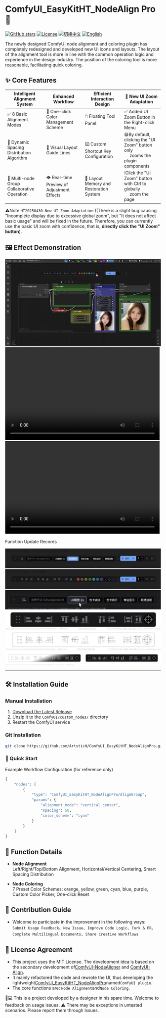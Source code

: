 # ComfyUI_EasyKitHT_NodeAlign Pro 🎨

[![GitHub stars](https://img.shields.io/github/stars/ArtsticH/ComfyUI_EasyKitHT_NodeAlignPro?style=for-the-badge)](https://github.com/ArtsticH/ComfyUI_EasyKitHT_NodeAlignPro/stargazers)
[![License](https://img.shields.io/badge/License-MIT-blue.svg?style=for-the-badge)](LICENSE)
[![切换中文](https://img.shields.io/badge/切换中文-README_ZH.md-blue?style=for-the-badge)](README_ZH.md)
[![English](https://img.shields.io/badge/English-README.md-blue?style=for-the-badge)](README_ZH.md)


The newly designed ComfyUI node alignment and coloring plugin has completely redesigned and developed new UI icons and layouts. The layout of the alignment tool is more in line with the common operation logic and experience in the design industry. The position of the coloring tool is more reasonable, facilitating quick coloring.


## ✨ Core Features

| Intelligent Alignment System            | Enhanced Workflow               | 	Efficient Interaction Design             | 🔆 New UI Zoom Adaptation              |
|---------------------------|---------------------------|---------------------------|---------------------------|
| ✅ 8 Basic Alignment Modes        | 🎨 One-click Color Management Scheme      | 🖱️  Floating Tool Panel      | ✅ Added UI Zoom Button in the Right-click Menu     |
| 📐 Dynamic Spacing Distribution Algorithm        | 📏 Visual Layout Guide Lines       | ⌨️ Custom Shortcut Key Configuration       | 😁By default, clicking the "UI Zoom" button only</br>　 zooms the plugin components     |
| 👥 Multi-node Group Collaborative Operation        | 👁️ Real-time Preview of Adjustment Effects        | 💾 Layout Memory and Restoration System     | ❕Click the "UI Zoom" button with Ctrl to globally</br>　 zoom the page    |  

⚠️Note:`HT20250430-New UI Zoom Adaptation`  ((There is a slight bug causing "Incomplete display due to excessive global zoom", but "It does not affect basic usage" and will be fixed in the future. Therefore, you can currently use the basic UI zoom with confidence, that is, **directly click the "UI Zoom" button**).  

## 🖼️ Effect Demonstration

![Operation_Demonstration](HT20250501-ArtsticH_NodeAlignPro_demo.webp)  
<video src="https://player.bilibili.com/player.html?isOutside=true&aid=114426065716534&bvid=BV1V7G9z9EcU&cid=29714745695&p=1" controls="controls" width="500" height="300"></video>  
<video src="https://www.bilibili.com/video/BV1V7G9z9EcU/" controls="controls" width="500" height="300"></video>  

Function Update Records  

![UI_Linkage-button](Example/hPic/HT20250501-联动【运行按钮】_右键菜单适配_ArtsticH_NodeAlignPro.webp) 
![UI_Linkage-button-ContextMenu](Example/hPic/HT20250501-联动【运行按钮】_ArtsticH_NodeAlignPro.webp)  
![UI_Element-zoomButton](Example/hPic/HT20250430-件优化UI重绘_新增UI缩放适配_ArtsticH_NodeAlignPro.webp)  
![UI_Redrawing-Rendering](Example/hPic/HT20250429-优化UI重绘_元素_渲染_ArtsticH_NodeAlignPro.webp)     ![UI_Redrawing-Linedrawing](Example/hPic/HT20250429-优化UI重绘_元素_线稿_ArtsticH_NodeAlignPro.webp)    
![ArtsticH_Originaldesign_Line-drawing](Example/hPic/HT20250429-优化UI重绘_元素_渲染_ArtsticH_NodeAlignPro_对比.webp)  

---

## 🛠️ Installation Guide

### Manual Installation
1. [Download the Latest Release](https://github.com/ArtsticH/ComfyUI_EasyKitHT_NodeAlignPro/releases)
2. Unzip it to the `ComfyUI/custom_nodes/` directory
3. Restart the ComfyUI service

### Git Installation
```bash
git clone https://github.com/ArtsticH/ComfyUI_EasyKitHT_NodeAlignPro.git custom_nodes/ComfyUI_EasyKitHT_NodeAlignPro
```
### 🚀 Quick Start
Example Workflow Configuration (for reference only)
```python
{
    "nodes": [
        {
            "type": "ComfyUI_EasyKitHT_NodeAlignPro/AlignGroup",
            "params": {
                "alignment_mode": "vertical_center",
                "spacing": 50,
                "color_scheme": "cyan"
            }
        }
    ]
}
```

## 📌 Function Details
- **Node Alignment**  
Left/Right/Top/Bottom Alignment, Horizontal/Vertical Centering, Smart Spacing Distribution

- **Node Coloring**  
7 Preset Color Schemes: orange, yellow, green, cyan, blue, purple, Custom Color Picker, One-click Reset


## 🤝 Contribution Guide
- Welcome to participate in the improvement in the following ways:  
`Submit Usage Feedback`、`New Issue`、`Improve Code Logic`、`Fork & PR`、`Complete Multilingual Documents`、`Share Creative Workflows`

## 📜 License Agreement
- This project uses the MIT License. The development idea is based on the secondary development of[ComfyUI-NodeAligner](https://github.com/Tenney95/ComfyUI-NodeAligner) and [ComfyUI-Align](https://github.com/Moooonet/ComfyUI-Align).  
- It mainly refactored the code and rewrote the UI, thus developing the lightweight[ComfyUI_EasyKitHT_NodeAlignPro](https://github.com/Tenney95/ComfyUI-NodeAligner)named`ComfyUI plugin`.  
- The core functions are: `Node Alignment`and`Node Coloring`.

👨💻 This is a project developed by a designer in his spare time. Welcome to feedback on usage issues.
⚠️ There may be exceptions in untested scenarios. Please report them through Issues.